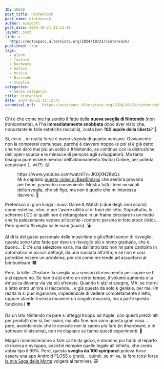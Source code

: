 ```yaml
---
ID: 10610
post_title: nintencock
post_name: nintencock
author: minioctt
post_date: 2024-10-21 11:13:41
layout: post
link: >
  https://octospacc.altervista.org/2024/10/21/nintencock/
published: true
tags:
  - alarm
  - feature
  - hardware
  - motion
  - musica
  - Nintendo
  - sveglia
categories:
  - Senza categoria
title: nintencock
date: 2024-10-21 11:13:41
canonical_url:   https://octospacc.altervista.org/2024/10/21/nintencock/
---
```

<!-- wp:paragraph -->
<p>Chi è che come me ha sentito il fatto della <strong>nuova sveglia di Nintendo</strong> (non ironicamente), e l'ha <strong>immediatamente snobbata</strong> dopo aver visto che, nonostante le falle estetiche (eccallà), costa ben <strong>100 aquile della libertà</strong>? 🤭️</p>
<!-- /wp:paragraph -->

<!-- wp:paragraph -->
<p>Si, ecco... in realtà forse è <em>meno stupida</em> di quanto pensavo. Ovviamente non la comprerei comunque, perché è davvero troppo (e poi si è già detto che non darò mai più un soldo a #Nintendo, se continua con la distruzione dell'open-source e le minacce di persona agli sviluppatori). Ma tanto bisogna pure essere membri dell'abbonamento Switch Online, per poterla acquistare (...wtf?). 😔️</p>
<!-- /wp:paragraph -->

<!-- wp:paragraph -->
<p></p>
<!-- /wp:paragraph -->

<!-- wp:embed {"url":"https://www.youtube.com/watch?v=JKOjXNZKxQs","type":"video","providerNameSlug":"youtube","responsive":true,"className":"wp-embed-aspect-16-9 wp-has-aspect-ratio"} -->
<figure class="wp-block-embed is-type-video is-provider-youtube wp-block-embed-youtube wp-embed-aspect-16-9 wp-has-aspect-ratio"><div class="wp-block-embed__wrapper">
https://www.youtube.com/watch?v=JKOjXNZKxQs
</div><figcaption class="wp-element-caption">Mi è capitato <a href="https://www.youtube.com/watch?v=JKOjXNZKxQs">questo video di BeatEmUps</a> che sembra provarla per bene, parecchio conveniente. Mostra tutti i temi musicali della sveglia, che ok figo, ma non è quello che mi interessa davvero. 🎼️</figcaption></figure>
<!-- /wp:embed -->

<!-- wp:paragraph -->
<p></p>
<!-- /wp:paragraph -->

<!-- wp:paragraph -->
<p>Preferisco di gran lunga i nuovi Game &amp; Watch (i due degli anni scorsi) come estetica, vibe, e per l'avere utilità al di fuori del letto. Soprattutto, lo schermo LCD di quelli non è rettangolare in un frame circolare in un modo che fa palesemente vedere all'occhio i contorni persino in foto stock (rido)... Però questa #sveglia ha le mani (quasi). 💣️</p>
<!-- /wp:paragraph -->

<!-- wp:paragraph -->
<p>Al di là del gusto personale delle musichine e gli effetti sonori di risveglio, queste sono tutte fatte per dare un risveglio più o meno graduale, che è buono... E c'è una selezione varia, ma dall'altro lato non mi pare cambino in automatico in piccoli dettagli, da una suonata all'altra; e se non è così potrebbe essere un problema, per chi come me tende ad assuefarsi al bimbumbam. 🎆️</p>
<!-- /wp:paragraph -->

<!-- wp:paragraph -->
<p>Però, la killer #feature: la sveglia usa sensori di movimento per capire se ti alzi oppure no. Se non ti alzi entro un certo tempo, il volume aumenta e la #musica diventa via via più sfrenata. Quando ti alzi si spegne, MA, se ritorni a letto entro un'ora si riaccende... e già questo da solo è geniale, per me. (In realtà la si può ingannare, impedendole di vedere completamente il letto, oppure stando lì senza muovere un singolo muscolo, ma a parte questo funziona.) 👽️</p>
<!-- /wp:paragraph -->

<!-- wp:paragraph -->
<p>Da un lato Nintendo mi pare si atteggi troppo ad Apple, con questi prezzi alti per prodotti che si, bellissimi, ma alla fine non sono questa gran cosa... però, avendo visto che le console non le sanno più fare (in #hardware, e in software di sistema), non mi dispiace se fanno questi esperimenti. 🧪️</p>
<!-- /wp:paragraph -->

<!-- wp:paragraph -->
<p>Magari ricominceranno a fare carte da gioco, e daranno più fondi al reparto di ricerca e sviluppo, anziché riempire quello legale all'infinito, che credo abbia tipo il 99%. Però, questa <strong>sveglia da 100 spiriponzi</strong> poteva forse essere una app Android FLOSS e gratis... quindi, se mi va, la farò (così forse <a href="/microblog-mirror/series/saga-della-morte/">la mia Saga della Morte</a> volgerà al termine). 🙀️</p>
<!-- /wp:paragraph -->